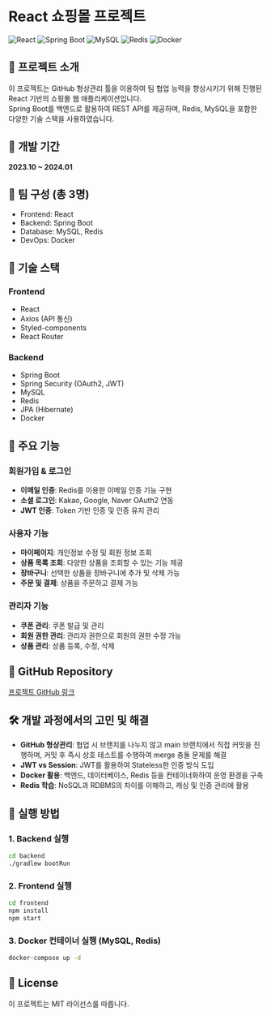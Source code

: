 # React 쇼핑몰 프로젝트

![React](https://img.shields.io/badge/React-18.2.0-blue?logo=react)
![Spring Boot](https://img.shields.io/badge/SpringBoot-2.7.0-green?logo=spring)
![MySQL](https://img.shields.io/badge/MySQL-8.0-orange?logo=mysql)
![Redis](https://img.shields.io/badge/Redis-6.2-red?logo=redis)
![Docker](https://img.shields.io/badge/Docker-20.10-blue?logo=docker)

## 📌 프로젝트 소개
이 프로젝트는 GitHub 형상관리 툴을 이용하여 팀 협업 능력을 향상시키기 위해 진행된 React 기반의 쇼핑몰 웹 애플리케이션입니다.  
Spring Boot를 백엔드로 활용하여 REST API를 제공하며, Redis, MySQL을 포함한 다양한 기술 스택을 사용하였습니다.

## 📅 개발 기간
**2023.10 ~ 2024.01**

## 👥 팀 구성 (총 3명)
- Frontend: React
- Backend: Spring Boot
- Database: MySQL, Redis
- DevOps: Docker

## 🔧 기술 스택
### Frontend
- React
- Axios (API 통신)
- Styled-components
- React Router

### Backend
- Spring Boot
- Spring Security (OAuth2, JWT)
- MySQL
- Redis
- JPA (Hibernate)
- Docker

## 📂 주요 기능
### 회원가입 & 로그인
- **이메일 인증**: Redis를 이용한 이메일 인증 기능 구현
- **소셜 로그인**: Kakao, Google, Naver OAuth2 연동
- **JWT 인증**: Token 기반 인증 및 인증 유지 관리

### 사용자 기능
- **마이페이지**: 개인정보 수정 및 회원 정보 조회
- **상품 목록 조회**: 다양한 상품을 조회할 수 있는 기능 제공
- **장바구니**: 선택한 상품을 장바구니에 추가 및 삭제 가능
- **주문 및 결제**: 상품을 주문하고 결제 가능

### 관리자 기능
- **쿠폰 관리**: 쿠폰 발급 및 관리
- **회원 권한 관리**: 관리자 권한으로 회원의 권한 수정 가능
- **상품 관리**: 상품 등록, 수정, 삭제

## 🔗 GitHub Repository
[프로젝트 GitHub 링크](https://github.com/mulhowk/instrumentShop)

## 🛠️ 개발 과정에서의 고민 및 해결
- **GitHub 형상관리**: 협업 시 브랜치를 나누지 않고 main 브랜치에서 직접 커밋을 진행하며, 커밋 후 즉시 상호 테스트를 수행하여 merge 충돌 문제를 해결
- **JWT vs Session**: JWT를 활용하여 Stateless한 인증 방식 도입
- **Docker 활용**: 백엔드, 데이터베이스, Redis 등을 컨테이너화하여 운영 환경을 구축
- **Redis 학습**: NoSQL과 RDBMS의 차이를 이해하고, 캐싱 및 인증 관리에 활용

## 📌 실행 방법
### 1. Backend 실행
```sh
cd backend
./gradlew bootRun
```

### 2. Frontend 실행
```sh
cd frontend
npm install
npm start
```

### 3. Docker 컨테이너 실행 (MySQL, Redis)
```sh
docker-compose up -d
```

## 📜 License
이 프로젝트는 MIT 라이선스를 따릅니다.

